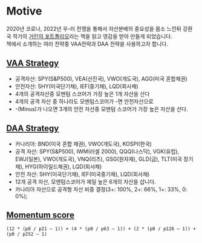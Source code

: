 # Motive

2020년 코로나, 2022년 우-러 전쟁을 통해서 자산분배의 중요성을 몸소 느낀뒤 강환국 작가의 [거인의 포트폴리오](http://www.kyobobook.co.kr/product/detailViewKor.laf?ejkGb=KOR&mallGb=KOR&barcode=9791190977432&orderClick=LEa&Kc=)라는 책을 읽고 영감을 받아 만들게 되었습니다.  
책에서 소개하는 여러 전략중 VAA전략과 DAA 전략을 사용하고자 합니다.

## [VAA Strategy](https://allocatesmartly.com/vigilant-asset-allocation-dr-wouter-keller-jw-keuning/)

- 공격자산: SPY(S&P500), VEA(선진국), VWO(개도국), AGG(미국 혼합채권)
- 안전자산: SHY(미국단기채), IEF(중기채), LQD(회사채)
- 4개의 공격자산중 모멘텀 스코어가 가장 높은 1개 자산을 산다
- 4개의 공격 자산 중 하나라도 모멘텀스코어가 -면 안전자산으로
- -(Minus)가 나오면 3개의 안전 자산중 모멘텀 스코어가 가장 높은 자산을 산다.

## [DAA Strategy](https://allocatesmartly.com/ilya-kipnis-defensive-adaptive-asset-allocation/)

- 카나리아: BND(미국 혼합 채권), VWO(개도국), KOSPI(한국)
- 공격 자산: SPY(S&P500), IWM(러셀 2000), QQQ(나스닥), VGK(유럽), EWJ(일본), VWO(개도국), VNQ(리츠), GSG(원자재), GLD(금), TLT(미국 장기채), HYG(하이일드채권), LQD(회사채)
- 안전 자산: SHY(미국단기채), IEF(미국중기채), LQD(회사채)
- 12개 공격 자산, 모멘텀스코어가 제일 높은 6개의 자산을 삽니다.
- 카나리아 자산으로 공격형 자산 비중 결정(3+: 100%, 2+: 66%, 1+: 33%, 0: 0%);

## [Momentum score](https://ycharts.com/glossary/terms/momentum_fractile)

```
(12 * (p0 / p21 – 1)) + (4 * (p0 / p63 – 1)) + (2 * (p0 / p126 – 1)) + (p0 / p252 – 1)
```
